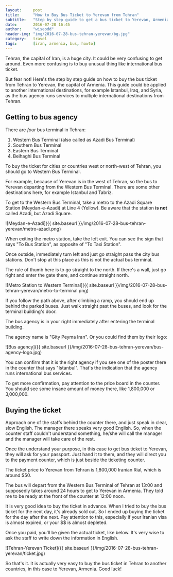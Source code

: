 ```yaml
---
layout:     post
title:      "How to Buy Bus Ticket to Yerevan from Tehran"
subtitle:   "Step by step guide to get a bus ticket to Yerevan, Armenia in Tehran, Iran"
date:       2016-07-28 16:45
author:     "wiseodd"
header-img: "img/2016-07-28-bus-tehran-yerevan/bg.jpg"
category:   travel
tags:       [iran, armenia, bus, howto]
---
```


Tehran, the capital of Iran, is a huge city. It could be very confusing to get around. Even more confusing is to buy unusual thing like international bus ticket.

But fear not! Here's the step by step guide on how to buy the bus ticket from Tehran to Yerevan, the capital of Armenia. This guide could be applied to another international destinations, for example Istanbul, Iraq, and Syria, as the bus agency runs services to multiple international destinations from Tehran.

<h2 class="section-header">Getting to bus agency</h2>

There are *four* bus terminal in Tehran:

1. Western Bus Terminal (also called as Azadi Bus Terminal)
2. Southern Bus Terminal
3. Eastern Bus Terminal
4. Beihaghi Bus Terminal

To buy the ticket for cities or countries west or north-west of Tehran, you should go to Western Bus Terminal.

For example, because of Yerevan is in the west of Tehran, so the bus to Yerevan departing from the Western Bus Terminal. There are some other destinations here, for example Istanbul and Tabriz.

To get to the Western Bus Terminal, take a metro to the Azadi Square Station (Meydan-e-Azadi) at Line 4 (Yellow). Be aware that the station **is not** called Azadi, but Azadi Square.

![Meydan-e-Azadi]({{ site.baseurl }}/img/2016-07-28-bus-tehran-yerevan/metro-azadi.png)

When exiting the metro station, take the left exit. You can see the sign that says "To Bus Station", as opposite of "To Taxi Station".

Once outside, immediately turn left and just go straight pass the city bus stations. Don't stop at this place as this is not the actual bus terminal.

The rule of thumb here is to go straight to the north. If there's a wall, just go right and enter the gate there, and continue straight north.

![Metro Station to Western Terminal]({{ site.baseurl }}/img/2016-07-28-bus-tehran-yerevan/metro-to-terminal.png)

If you follow the path above, after climbing a ramp, you should end up behind the parked buses. Just walk straight past the buses, and look for the terminal building's door.

The bus agency is in your right immediately after entering the terminal building.

The agency name is "Gity Peyma Iran". Or you could find them by their logo:

![Bus agency]({{ site.baseurl }}/img/2016-07-28-bus-tehran-yerevan/bus-agency-logo.jpg)

You can confirm that it is the right agency if you see one of the poster there in the counter that says "Istanbul". That's the indication that the agency runs international bus services.

To get more confirmation, pay attention to the price board in the counter. You should see some insane amount of money there, like 1,800,000 or 3,000,000.

<h2 class="section-header">Buying the ticket</h2>

Approach one of the staffs behind the counter there, and just speak in clear, slow English. The manager there speaks very good English. So, when the counter staff couldn't understand something, he/she will call the manager and the manager will take care of the rest.

Once the understand your purpose, in this case to get bus ticket to Yerevan, they will ask for your passport. Just hand it to them, and they will direct you to the payment counter, which is just beside the ticketing counter.

The ticket price to Yerevan from Tehran is 1,800,000 Iranian Rial, which is around $50.

The bus will depart from the Western Bus Terminal of Tehran at 13:00 and supposedly takes around 24 hours to get to Yerevan in Armenia. They told me to be ready at the front of the counter at 12:00 noon.

It is very good idea to buy the ticket in advance. When I tried to buy the bus ticket for the next day, it's already sold out. So I ended up buying the ticket for the day after the next. Pay attention to this, especially if your Iranian visa is almost expired, or your $$ is almost depleted.

Once you paid, you'll be given the actual ticket, like below. It's very wise to ask the staff to write down the information in English.

![Tehran-Yerevan Ticket]({{ site.baseurl }}/img/2016-07-28-bus-tehran-yerevan/ticket.jpg)

So that's it. It is actually very easy to buy the bus ticket in Tehran to another countries, in this case to Yerevan, Armenia. Good luck!
